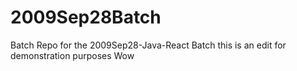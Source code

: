 # 2009Sep28Batch
Batch Repo for the 2009Sep28-Java-React Batch
this is an edit for demonstration purposes
Wow
